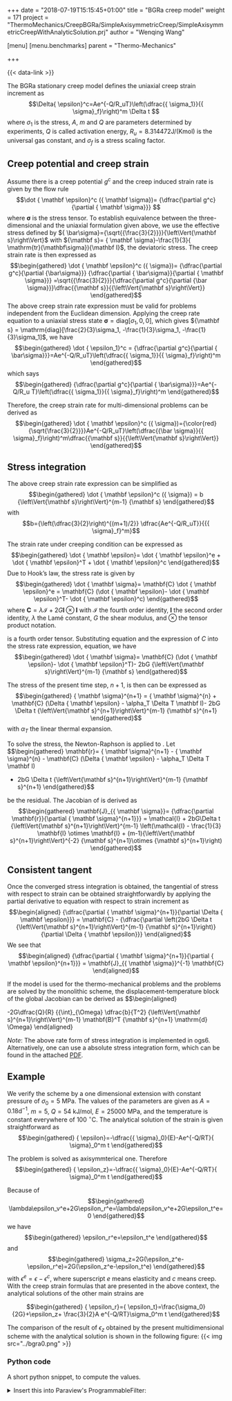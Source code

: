 +++
date = "2018-07-19T15:15:45+01:00"
title = "BGRa creep model"
weight = 171
project = "ThermoMechanics/CreepBGRa/SimpleAxisymmetricCreep/SimpleAxisymmetricCreepWithAnalyticSolution.prj"
author = "Wenqing Wang"

[menu]
  [menu.benchmarks]
    parent = "Thermo-Mechanics"

+++

{{< data-link >}}

The BGRa stationary creep model defines the uniaxial creep strain
increment as
$$\Delta{ \epsilon}^c=Ae^{-Q/R_uT}\left(\dfrac{{ \sigma_1}}{{ \sigma}_f}\right)^m \Delta t
$$
 where $\sigma_1$ is the stress, $A$, $m$ and $Q$ are parameters determined
by experiments, $Q$ is called activation energy,
$R_u=8.314472 \mbox{J/(Kmol)}$ is the universal gas constant, and
${ \sigma}_f$ is a stress scaling factor.

## Creep potential and creep strain

Assume there is a creep potential $g^c$ and the creep induced strain
rate is given by the flow rule
$$\dot { \mathbf \epsilon}^c ({ \mathbf \sigma})= {\dfrac{\partial g^c}{\partial { \mathbf \sigma}}}
$$ where ${ \mathbf\sigma}$ is the stress tensor.
To establish equivalence between the three-dimensional and the uniaxial formulation given above,
 we use the effective stress defined by
${ \bar\sigma}={\sqrt{{\frac{3}{2}}}}{\left\Vert{\mathbf s}\right\Vert}$
with ${\mathbf s}= { \mathbf \sigma}-\frac{1}{3}{ \mathrm{tr}(\mathbf\sigma}){\mathbf I}$,
the deviatoric stress.
The creep strain rate is then expressed as
$$\begin{gathered}
\dot { \mathbf \epsilon}^c ({ \sigma})=  {\dfrac{\partial g^c}{\partial {\bar\sigma}}}
{\dfrac{\partial { \bar\sigma}}{\partial { \mathbf \sigma}}}
=\sqrt{{\frac{3}{2}}}{\dfrac{\partial g^c}{\partial {\bar \sigma}}}\dfrac{{\mathbf s}}{{\left\Vert{\mathbf s}\right\Vert}}
\end{gathered}$$
 The above creep strain rate expression
must be valid for problems independent from the Euclidean dimension. Applying
the creep rate equation to a uniaxial stress state ${\mathbf \sigma} = \mathrm{diag}[\sigma_1, 0, 0]$,
 which gives ${\mathbf s} = \mathrm{diag}[\frac{2}{3}\sigma_1, -\frac{1}{3}\sigma_1, -\frac{1}{3}\sigma_1]$,
 we have
 $$\begin{gathered}
\dot { \epsilon_1}^c = {\dfrac{\partial g^c}{\partial { \bar\sigma}}}=Ae^{-Q/R_uT}\left(\dfrac{{ \sigma_1}}{{ \sigma}_f}\right)^m
\end{gathered}$$
which says
$$\begin{gathered}
 {\dfrac{\partial g^c}{\partial { \bar\sigma}}}=Ae^{-Q/R_u T}\left(\dfrac{{ \sigma_1}}{{ \sigma}_f}\right)^m
\end{gathered}$$

Therefore, the creep strain rate for multi-dimensional problems can be
derived as $$\begin{gathered}
 \dot { \mathbf \epsilon}^c ({ \sigma})={\color{red} {\sqrt{\frac{3}{2}}}}Ae^{-Q/R_uT}\left(\dfrac{{\bar \sigma}}{{ \sigma}_f}\right)^m\dfrac{{\mathbf s}}{{\left\Vert{\mathbf s}\right\Vert}}
\end{gathered}$$

## Stress integration

The above creep strain rate expression can be simplified as $$\begin{gathered}
  \dot { \mathbf \epsilon}^c ({ \sigma}) = b {\left\Vert{\mathbf s}\right\Vert}^{m-1} {\mathbf s}
\end{gathered}$$
with
$$b={\left(\dfrac{3}{2}\right)^{(m+1)/2}} \dfrac{Ae^{-Q/R_uT}}{{{ \sigma}_f}^m}$$

The strain rate under creeping condition can be expressed as
$$\begin{gathered}
\dot { \mathbf \epsilon}= \dot { \mathbf \epsilon}^e + \dot { \mathbf \epsilon}^T
                       + \dot { \mathbf \epsilon}^c
\end{gathered}$$ Due to Hook’s law, the stress rate is
given by
$$\begin{gathered}
\dot { \mathbf \sigma}= \mathbf{C} \dot { \mathbf \epsilon}^e = \mathbf{C}
 (\dot { \mathbf \epsilon}- \dot { \mathbf \epsilon}^T- \dot { \mathbf \epsilon}^c)
\end{gathered}$$
where
$\mathbf{C} = \lambda  \mathcal{I} + 2G \mathbf I \otimes \mathbf I$
with $\mathcal{I}$ the fourth order identity, $\mathbf I$ the second order identity,
$\lambda$ the Lamé constant,  $G$ the shear modulus, and $\otimes$  the tensor
product notation.

is a fourth order tensor. Substituting equation and the expression of $C$
into the stress rate expression, equation, we have
 $$\begin{gathered}
\dot { \mathbf \sigma}=  \mathbf{C} (\dot { \mathbf \epsilon}- \dot { \mathbf \epsilon}^T)- 2bG {\left\Vert{\mathbf s}\right\Vert}^{m-1}
{\mathbf s}
\end{gathered}$$

The stress of the present time step, $n+1$, is then can be expressed as
$$\begin{gathered}
 { \mathbf \sigma}^{n+1} = { \mathbf \sigma}^{n} + \mathbf{C}
  (\Delta { \mathbf \epsilon} - \alpha_T \Delta T \mathbf I)-
 2bG \Delta t {\left\Vert{\mathbf s}^{n+1}\right\Vert}^{m-1} {\mathbf s}^{n+1}
\end{gathered}$$
with $\alpha_T$ the linear thermal expansion.

 To solve the stress, the
Newton-Raphson is applied to .
 Let
 $$\begin{gathered}
 \mathbf{r}= { \mathbf \sigma}^{n+1} -
 { \mathbf \sigma}^{n} - \mathbf{C} (\Delta { \mathbf \epsilon} - \alpha_T \Delta T \mathbf I)
+ 2bG \Delta t {\left\Vert{\mathbf s}^{n+1}\right\Vert}^{m-1}
 {\mathbf s}^{n+1}
\end{gathered}$$

be the residual. The Jacobian
of is derived as
 $$\begin{gathered}
 \mathbf{J}_{{ \mathbf \sigma}}= {\dfrac{\partial \mathbf{r}}{\partial { \mathbf \sigma}^{n+1}}}  =  \mathcal{I}  + 2bG\Delta t {\left\Vert{\mathbf s}^{n+1}\right\Vert}^{m-1}
 \left(\mathcal{I} - \frac{1}{3} \mathbf{I} \otimes \mathbf{I} + (m-1){\left\Vert{\mathbf s}^{n+1}\right\Vert}^{-2} {\mathbf s}^{n+1}\otimes {\mathbf s}^{n+1}\right)
\end{gathered}$$

## Consistent tangent

Once the converged stress integration is obtained, the tangential of
stress with respect to strain can be obtained straightforwardly by
applying the partial derivative to equation with respect to strain
increment as
$$\begin{aligned}
  {\dfrac{\partial { \mathbf \sigma}^{n+1}}{\partial \Delta { \mathbf \epsilon}}} =   \mathbf{C}  - {\dfrac{\partial \left(2bG \Delta t {\left\Vert{\mathbf s}^{n+1}\right\Vert}^{m-1} {\mathbf s}^{n+1}\right)}{\partial \Delta { \mathbf \epsilon}}}
 \end{aligned}$$
We see that $$\begin{aligned}
  {\dfrac{\partial { \mathbf \sigma}^{n+1}}{\partial { \mathbf \epsilon}^{n+1}}}  = \mathbf{J}_{{ \mathbf \sigma}}^{-1} \mathbf{C}
  \end{aligned}$$

If the model is used for the thermo-mechanical problems and the problems
are solved by the monolithic scheme, the displacement-temperature block
of the global Jacobian can be derived as
$$\begin{aligned}

  -2G\dfrac{Q}{R} {{\int}_{\Omega} \dfrac{b}{T^2} {\left\Vert{\mathbf s}^{n+1}\right\Vert}^{m-1}  \mathbf{B}^T  {\mathbf s}^{n+1} \mathrm{d} \Omega}
\end{aligned}

*Note*: The above rate form of stress integration is implemented in ogs6.
 Alternatively, one can use a absolute stress integration form, which can be found in the attached
 [PDF](../doku_BGRa.pdf).

## Example

We verify the scheme by a one dimensional extension with constant
pressure of ${ \sigma}_0=5 ~\mbox{MPa}$. The values of the parameters are
given as $A=0.18 \mbox{d}^{-1}$, $m=5$, $Q=54 ~\mbox{kJ/mol}$,
$E=25000 ~\mbox{MPa}$, and the temperature is constant everywhere of
100 $^{\circ}\mbox{C}$. The analytical solution of the strain is given
straightforward as
$$\begin{gathered}
{ \epsilon}=-\dfrac{{ \sigma}_0}{E}-Ae^{-Q/RT}{ \sigma}_0^m t
\end{gathered}$$

The problem is solved as axisymmterical one. Therefore
$$\begin{gathered}
{ \epsilon_z}=-\dfrac{{ \sigma}_0}{E}-Ae^{-Q/RT}{ \sigma}_0^m t
\end{gathered}$$

Because of
$$\begin{gathered}
\lambda\epsilon_v^e+2G\epsilon_r^e=\lambda\epsilon_v^e+2G\epsilon_t^e=0
\end{gathered}$$
 we have
$$\begin{gathered}
\epsilon_r^e=\epsilon_t^e
\end{gathered}$$
  and
$$\begin{gathered}
\sigma_z=2G(\epsilon_z^e-\epsilon_r^e)=2G(\epsilon_z^e-\epsilon_t^e)
\end{gathered}$$
with $\epsilon^e=\epsilon-\epsilon^c$,
where superscript $e$ means elasticity and $c$ means creep. With the creep strain
formulas that are presented in the above context, the analytical solutions
of the other main strains are

$$\begin{gathered}
{ \epsilon_r}={ \epsilon_t}=\frac{\sigma_0}{2G}+\epsilon_z+
\frac{3}{2}A e^{-Q/RT}\sigma_0^m t
\end{gathered}$$

 The comparison of the result of $\epsilon_z$
obtained by the present multidimensional scheme with the analytical
solution is shown in the following figure:
{{< img src="../bgra0.png" >}}

### Python code

A short python snippet, to compute the values.
<details>
<summary>
Insert this into Paraview's ProgrammableFilter:
</summary>
```python
A = self.GetInputDataObject(0, 0)
numPoints = A.GetNumberOfPoints()
outSxx = vtk.vtkDoubleArray()
outSxx.SetName('analytic_strain_xx')
outSyy = vtk.vtkDoubleArray()
outSyy.SetName('analytic_strain_yy')
outSzz = vtk.vtkDoubleArray()
outSzz.SetName('analytic_strain_zz')
outSxy = vtk.vtkDoubleArray()
outSxy.SetName('analytic_strain_xy')
sigma0=5.0
A=0.18
m=5
Q=54000
E=25000
R=8.314472
sf=1.
t=100
e0=-sigma0/E
c=-A*exp(-Q/(R*373.15))*pow(sigma0,m)
strain_zz=e0+c*t
nv=0.27
G=0.5*E/(1+nv)
strain_rr=strain_zz + 0.5*sigma0/G+1.5*A*exp(-Q/(R*373.15))*pow(sigma0, m)*t
for i in range(0, numPoints):
    outSxx.InsertNextValue(strain_rr)
    outSyy.InsertNextValue(strain_zz)
    outSzz.InsertNextValue(strain_rr)
    outSxy.InsertNextValue(0)
output = self.GetOutput()
output.GetPointData().AddArray(outSxx)
output.GetPointData().AddArray(outSyy)
output.GetPointData().AddArray(outSzz)
output.GetPointData().AddArray(outSxy)
```
</details>
